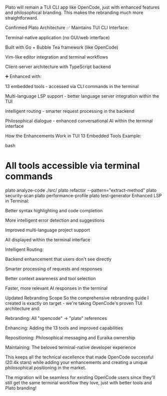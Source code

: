 Plato will remain a TUI CLI app like OpenCode, just with enhanced features and philosophical branding. This makes the rebranding much more straightforward.

Confirmed Plato Architecture
✅ Maintains TUI CLI Interface:

Terminal-native application (no GUI/web interface)

Built with Go + Bubble Tea framework (like OpenCode)

Vim-like editor integration and terminal workflows

Client-server architecture with TypeScript backend

➕ Enhanced with:

13 embedded tools - accessed via CLI commands in the terminal

Multi-language LSP support - better language server integration within the TUI

Intelligent routing - smarter request processing in the backend

Philosophical dialogue - enhanced conversational AI within the terminal interface

How the Enhancements Work in TUI
13 Embedded Tools Example:

bash
# All tools accessible via terminal commands
plato analyze-code ./src/
plato refactor --pattern="extract-method" 
plato security-scan
plato performance-profile
plato test-generator
Enhanced LSP in Terminal:

Better syntax highlighting and code completion

More intelligent error detection and suggestions

Improved multi-language project support

All displayed within the terminal interface

Intelligent Routing:

Backend enhancement that users don't see directly

Smarter processing of requests and responses

Better context awareness and tool selection

Faster, more relevant AI responses in the terminal

Updated Rebranding Scope
So the comprehensive rebranding guide I created is exactly on target - we're taking OpenCode's proven TUI architecture and:

Rebranding: All "opencode" → "plato" references

Enhancing: Adding the 13 tools and improved capabilities

Repositioning: Philosophical messaging and Euraika ownership

Maintaining: The beloved terminal-native developer experience

This keeps all the technical excellence that made OpenCode successful (20.4k stars) while adding your enhancements and creating a unique philosophical positioning in the market.

The migration will be seamless for existing OpenCode users since they'll still get the same terminal workflow they love, just with better tools and Plato branding!
